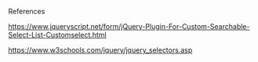 References

https://www.jqueryscript.net/form/jQuery-Plugin-For-Custom-Searchable-Select-List-Customselect.html

https://www.w3schools.com/jquery/jquery_selectors.asp
